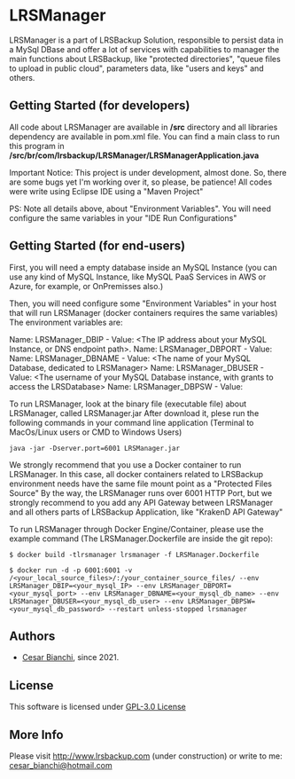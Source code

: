 # LRSManager

LRSManager is a part of LRSBackup Solution, responsible to persist data in a MySql DBase and offer a lot of services with capabilities to manager the main functions about LRSBackup, like "protected directories", "queue files to upload in public cloud", parameters data, like "users and keys" and others.

## Getting Started (for developers)
All code about LRSManager are available in **/src** directory and all libraries dependency are available in pom.xml file.
You can find a main class to run this program in **/src/br/com/lrsbackup/LRSManager/LRSManagerApplication.java**

Important Notice: This project is under development, almost done. So, there are some bugs yet   I'm working over it, so please, be patience!
All codes were write using Eclipse IDE using a "Maven Project"

PS: Note all details above, about "Environment Variables". You will need configure the same variables in your "IDE Run Configurations"

## Getting Started (for end-users)
First, you will need a empty database inside an MySQL Instance (you can use any kind of MySQL Instance, like MySQL PaaS Services in AWS or Azure, for example, or OnPremisses also.)

Then, you will need configure some "Environment Variables" in your host that will run LRSManager (docker containers requires the same variables)
The environment variables are:

Name: LRSManager_DBIP   - Value: <The IP address about your MySQL Instance, or DNS endpoint path>.
Name: LRSManager_DBPORT - Value: <The port where your MySql Instance is running>
Name: LRSManager_DBNAME - Value: <The name of your MySQL Database, dedicated to LRSManager> 
Name: LRSManager_DBUSER - Value: <The username of your MySQL Database instance, with grants to access the LRSDatabase>
Name: LRSManager_DBPSW  - Value: <The Password of your MySQL Database instance> 

To run LRSManager, look at the binary file (executable file) about LRSManager, called LRSManager.jar 
After download it, plese run the following commands in your command line application (Terminal to MacOs/Linux users or CMD to Windows Users)
```
java -jar -Dserver.port=6001 LRSManager.jar
```
We strongly recommend that you use a Docker container to run LRSManager. In this case, all docker containers related to LRSBackup environment needs have the same file mount point as a "Protected Files Source"
By the way, the LRSManager runs over 6001 HTTP Port, but we strongly recommend to you add any API Gateway between LRSManager and all others parts of LRSBackup Application, like "KrakenD API Gateway"

To run LRSManager through Docker Engine/Container, please use the example command (The LRSManager.Dockerfile are inside the git repo):
```
$ docker build -tlrsmanager lrsmanager -f LRSManager.Dockerfile 
```
```
$ docker run -d -p 6001:6001 -v /<your_local_source_files>/:/your_container_source_files/ --env LRSManager_DBIP=<your_mysql_IP> --env LRSManager_DBPORT=<your_mysql_port> --env LRSManager_DBNAME=<your_mysql_db_name> --env LRSManager_DBUSER=<your_mysql_db_user> --env LRSManager_DBPSW=<your_mysql_db_password> --restart unless-stopped lrsmanager
```

## Authors
- [Cesar Bianchi](https://www.linkedin.com/in/cesar-bianchi-9b90571b/), since 2021.

## License
 This software is licensed under [GPL-3.0 License](https://www.gnu.org/licenses/gpl-3.0.pt-br.html)   

## More Info
 Please visit http://www.lrsbackup.com (under construction) or write to me: cesar_bianchi@hotmail.com
 
 
